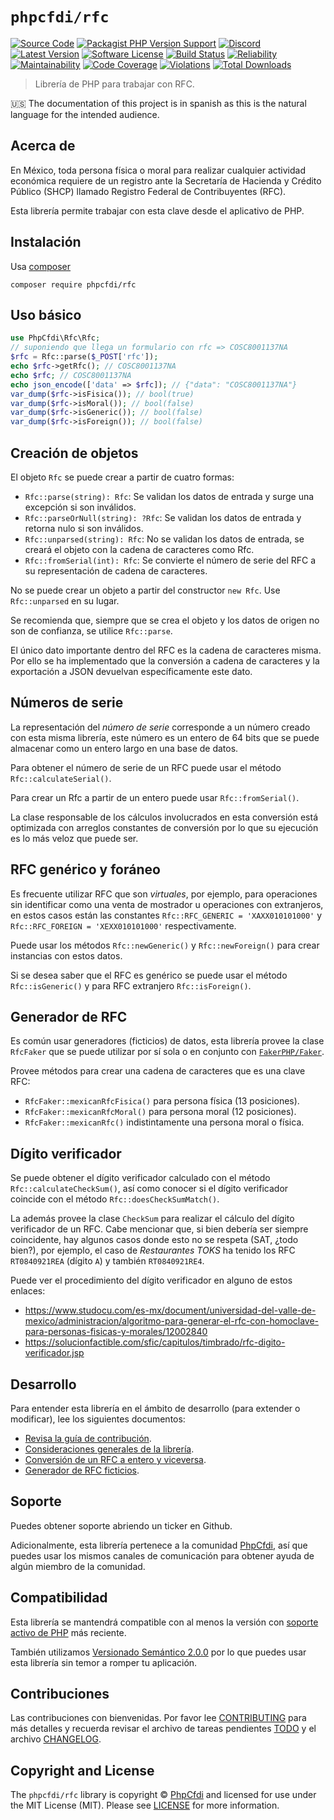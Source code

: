 # `phpcfdi/rfc`

[![Source Code][badge-source]][source]
[![Packagist PHP Version Support][badge-php-version]][php-version]
[![Discord][badge-discord]][discord]
[![Latest Version][badge-release]][release]
[![Software License][badge-license]][license]
[![Build Status][badge-build]][build]
[![Reliability][badge-reliability]][reliability]
[![Maintainability][badge-maintainability]][maintainability]
[![Code Coverage][badge-coverage]][coverage]
[![Violations][badge-violations]][violations]
[![Total Downloads][badge-downloads]][downloads]

> Librería de PHP para trabajar con RFC.

:us: The documentation of this project is in spanish as this is the natural language for the intended audience.

## Acerca de 

En México, toda persona física o moral para realizar cualquier actividad económica requiere de un registro
ante la Secretaría de Hacienda y Crédito Público (SHCP) llamado Registro Federal de Contribuyentes (RFC).

Esta librería permite trabajar con esta clave desde el aplicativo de PHP.

## Instalación

Usa [composer](https://getcomposer.org/)

```shell
composer require phpcfdi/rfc
```

## Uso básico

```php
use PhpCfdi\Rfc\Rfc;
// suponiendo que llega un formulario con rfc => COSC8001137NA
$rfc = Rfc::parse($_POST['rfc']);
echo $rfc->getRfc(); // COSC8001137NA
echo $rfc; // COSC8001137NA
echo json_encode(['data' => $rfc]); // {"data": "COSC8001137NA"}
var_dump($rfc->isFisica()); // bool(true)
var_dump($rfc->isMoral()); // bool(false)
var_dump($rfc->isGeneric()); // bool(false)
var_dump($rfc->isForeign()); // bool(false)
```

## Creación de objetos

El objeto `Rfc` se puede crear a partir de cuatro formas:

- `Rfc::parse(string): Rfc`: Se validan los datos de entrada y surge una excepción si son inválidos.
- `Rfc::parseOrNull(string): ?Rfc`: Se validan los datos de entrada y retorna nulo si son inválidos.
- `Rfc::unparsed(string): Rfc`: No se validan los datos de entrada, se creará el objeto con la cadena de caracteres como Rfc.
- `Rfc::fromSerial(int): Rfc`: Se convierte el número de serie del RFC a su representación de cadena de caracteres.

No se puede crear un objeto a partir del constructor `new Rfc`. Use `Rfc::unparsed` en su lugar.

Se recomienda que, siempre que se crea el objeto y los datos de origen no son de confianza, se utilice `Rfc::parse`.

El único dato importante dentro del RFC es la cadena de caracteres misma. Por ello se ha implementado que la conversión
a cadena de caracteres y la exportación a JSON devuelvan específicamente este dato.

## Números de serie

La representación del *número de serie* corresponde a un número creado con esta misma librería,
este número es un entero de 64 bits que se puede almacenar como un entero largo en una base de datos.

Para obtener el número de serie de un RFC puede usar el método `Rfc::calculateSerial()`.

Para crear un Rfc a partir de un entero puede usar `Rfc::fromSerial()`.

La clase responsable de los cálculos involucrados en esta conversión está optimizada con arreglos constantes
de conversión por lo que su ejecución es lo más veloz que puede ser.

## RFC genérico y foráneo

Es frecuente utilizar RFC que son *virtuales*, por ejemplo, para operaciones sin identificar como una
venta de mostrador u operaciones con extranjeros, en estos casos están las constantes
`Rfc::RFC_GENERIC = 'XAXX010101000'` y `Rfc::RFC_FOREIGN = 'XEXX010101000'` respectivamente.

Puede usar los métodos `Rfc::newGeneric()` y `Rfc::newForeign()` para crear instancias con estos datos.

Si se desea saber que el RFC es genérico se puede usar el método `Rfc::isGeneric()` y para RFC extranjero `Rfc::isForeign()`.

## Generador de RFC

Es común usar generadores (ficticios) de datos, esta librería provee la clase `RfcFaker` que se puede utilizar
por sí sola o en conjunto con [`FakerPHP/Faker`](https://github.com/FakerPHP/Faker).

Provee métodos para crear una cadena de caracteres que es una clave RFC:

- `RfcFaker::mexicanRfcFisica()` para persona física (13 posiciones).
- `RfcFaker::mexicanRfcMoral()` para persona moral (12 posiciones).
- `RfcFaker::mexicanRfc()` indistintamente una persona moral o física.

## Dígito verificador

Se puede obtener el dígito verificador calculado con el método `Rfc::calculateCheckSum()`,
así como conocer si el dígito verificador coincide con el método `Rfc::doesCheckSumMatch()`.

La además provee la clase `CheckSum` para realizar el cálculo del dígito verificador de un RFC.
Cabe mencionar que, si bien debería ser siempre coincidente, hay algunos casos donde esto
no se respeta (SAT, ¿todo bien?), por ejemplo, el caso de *Restaurantes TOKS* ha tenido
los RFC `RT0840921REA` (dígito `A`) y también `RT0840921RE4`.

Puede ver el procedimiento del dígito verificador en alguno de estos enlaces:

- <https://www.studocu.com/es-mx/document/universidad-del-valle-de-mexico/administracion/algoritmo-para-generar-el-rfc-con-homoclave-para-personas-fisicas-y-morales/12002840>
- <https://solucionfactible.com/sfic/capitulos/timbrado/rfc-digito-verificador.jsp>

## Desarrollo

Para entender esta librería en el ámbito de desarrollo (para extender o modificar), lee los siguientes documentos:

- [Revisa la guía de contribución][CONTRIBUTING].
- [Consideraciones generales de la librería](develop/Generales.md).
- [Conversión de un RFC a entero y viceversa](develop/ConversionEntero.md).
- [Generador de RFC ficticios](develop/RfcFaker.md).

## Soporte

Puedes obtener soporte abriendo un ticker en Github.

Adicionalmente, esta librería pertenece a la comunidad [PhpCfdi](https://www.phpcfdi.com), así que puedes usar los
mismos canales de comunicación para obtener ayuda de algún miembro de la comunidad.

## Compatibilidad

Esta librería se mantendrá compatible con al menos la versión con
[soporte activo de PHP](https://www.php.net/supported-versions.php) más reciente.

También utilizamos [Versionado Semántico 2.0.0](docs/SEMVER.md) por lo que puedes
usar esta librería sin temor a romper tu aplicación.

## Contribuciones

Las contribuciones con bienvenidas. Por favor lee [CONTRIBUTING][] para más detalles
y recuerda revisar el archivo de tareas pendientes [TODO][] y el archivo [CHANGELOG][].

## Copyright and License

The `phpcfdi/rfc` library is copyright © [PhpCfdi](https://www.phpcfdi.com/)
and licensed for use under the MIT License (MIT). Please see [LICENSE][] for more information.

[contributing]: https://github.com/phpcfdi/rfc/blob/main/CONTRIBUTING.md
[changelog]: https://github.com/phpcfdi/rfc/blob/main/docs/CHANGELOG.md
[todo]: https://github.com/phpcfdi/rfc/blob/main/docs/TODO.md

[source]: https://github.com/phpcfdi/rfc
[php-version]: https://packagist.org/packages/phpcfdi/rfc
[discord]: https://discord.gg/aFGYXvX
[release]: https://github.com/phpcfdi/rfc/releases
[license]: https://github.com/phpcfdi/rfc/blob/main/LICENSE
[build]: https://github.com/phpcfdi/rfc/actions/workflows/build.yml?query=branch:main
[reliability]:https://sonarcloud.io/component_measures?id=phpcfdi_rfc&metric=Reliability
[maintainability]: https://sonarcloud.io/component_measures?id=phpcfdi_rfc&metric=Maintainability
[coverage]: https://sonarcloud.io/component_measures?id=phpcfdi_rfc&metric=Coverage
[violations]: https://sonarcloud.io/project/issues?id=phpcfdi_rfc&resolved=false
[downloads]: https://packagist.org/packages/phpcfdi/rfc

[badge-source]: https://img.shields.io/badge/source-phpcfdi/rfc-blue?logo=github
[badge-discord]: https://img.shields.io/discord/459860554090283019?logo=discord
[badge-php-version]: https://img.shields.io/packagist/php-v/phpcfdi/rfc?logo=php
[badge-release]: https://img.shields.io/github/release/phpcfdi/rfc?logo=git
[badge-license]: https://img.shields.io/github/license/phpcfdi/rfc?logo=open-source-initiative
[badge-build]: https://img.shields.io/github/workflow/status/phpcfdi/rfc/build/main?logo=github-actions
[badge-reliability]: https://sonarcloud.io/api/project_badges/measure?project=phpcfdi_rfc&metric=reliability_rating
[badge-maintainability]: https://sonarcloud.io/api/project_badges/measure?project=phpcfdi_rfc&metric=sqale_rating
[badge-coverage]: https://img.shields.io/sonar/coverage/phpcfdi_rfc/main?logo=sonarcloud&server=https%3A%2F%2Fsonarcloud.io
[badge-violations]: https://img.shields.io/sonar/violations/phpcfdi_rfc/main?format=long&logo=sonarcloud&server=https%3A%2F%2Fsonarcloud.io
[badge-downloads]: https://img.shields.io/packagist/dt/phpcfdi/rfc?logo=packagist
